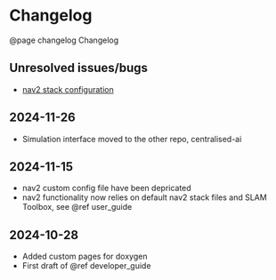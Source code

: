 Changelog
=======================

@page changelog Changelog

Unresolved issues/bugs
-----------------------
- [nav2 stack configuration](https://robotics.stackexchange.com/questions/113468/no-map-received-timed-out-waiting-for-transform-from-base-footprint-to-map)

2024-11-26
-----------------------
- Simulation interface moved to the other repo, centralised-ai

2024-11-15
-----------------------
- nav2 custom config file have been depricated
- nav2 functionality now relies on default nav2 stack files and SLAM Toolbox, 
see @ref user_guide

2024-10-28
-----------------------
- Added custom pages for doxygen
- First draft of @ref developer_guide
